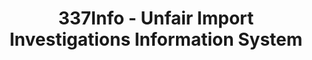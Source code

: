 ---
bigquery: https://console.cloud.google.com/bigquery?p=patents-public-data&d=usitc_investigations&page=dataset&project=sheets-management-319211
citation: US International Trade Commission 337Info Unfair Import Investigations Information
  System
contributors: US International Trade Comission
cost: None
description: US International Trade Commission 337Info Unfair Import Investigations
  Information System contains data on investigations done under Section 337. Section
  337 declares the infringement of certain statutory intellectual property rights
  and other forms of unfair competition in import trade to be unlawful practices.
  Most Section 337 investigations involve allegations of patent or registered trademark
  infringement.
documentation: FAQ and tutorial available on the site
last_edit: 04/06/2022, 07:23:16
location: https://pubapps2.usitc.gov/337external/
maintained_by: US International Trade Comission
schema_fields:
- finalIdOnViolationDue
- startDateMarkmanHearing
- investigationNo
- targetDate
- aljAssigned
- actualStartDateEvidHear
- trademarkNumbers
- teoIdDueDate
- internalRemand
- lastUpdated
- currentActiveALJ
- teoReliefGranted
- title
- investigationType
- respondent
- patentNumbers
- actualEndDateEvidHear
- scheduledStartDateEvidHear
- currentStatus
- teoProceedingInvolved
- ouiiParticipation
- copyrightNumbers
- complainant
- issueDateOtherNonFinal
- finalDetNoViolation
- investigationTermDate
- markmanHearing
- teoIdIssueDate
- endDateMarkmanHearing
- ouiiAttorney
- publication_number
- finalDetViolation
- dateOfPublicationFrNotice
- finalIdOnViolationIssue
- cafcAppeals
- patentNumber
- id
- dateComplaintFiled
- docketNo
- dateCreated
- invUnfairAct
- htsNumbers
- gcAttorney
- scheduledEndDateEvidHear
shortname: unfair_import_investigations
tags:
- import
- legal
- trade
timeframe: 2008-2021 (prior to 2008 downloadable as a JSON file)
title: 337Info - Unfair Import Investigations Information System
uuid: 2721f5ec-e599-4890-9265-9706719fc71e
---